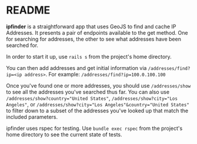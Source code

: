 # README

**ipfinder** is a straightforward app that uses GeoJS to find and cache IP Addresses. It presents a pair of endpoints available to the get method. One for searching for addresses, the other to see what addresses have been searched for.

In order to start it up, use ``rails s`` from the project's home directory.

You can then add addresses and get initial information via ``/addresses/find?ip=<ip address>``. For example: ``/addresses/find?ip=100.0.100.100``

Once you've found one or more addresses, you should use ``/addresses/show`` to see all the addresses you've searched thus far. You can also use ``/addresses/show?country="United States"``, ``/addresses/show?city="Los Angeles"``, or ``/addresses/show?city="Los Angeles"&country="United States"`` to filter down to a subset of the addresses you've looked up that match the included parameters.


ipfinder uses rspec for testing. Use ``bundle exec rspec`` from the project's home directory to see the current state of tests.